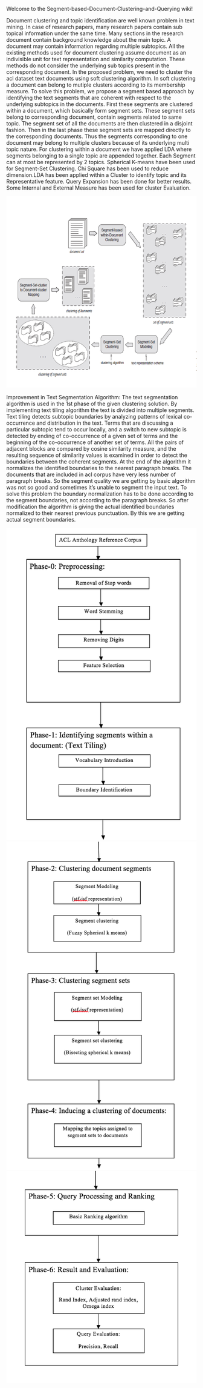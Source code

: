 Welcome to the Segment-based-Document-Clustering-and-Querying wiki!

Document clustering and topic identification are well known problem in text mining. In case of research papers, many research papers contain sub topical information under the same time. Many sections in the research document contain background knowledge about the main topic. A document may contain information regarding multiple subtopics. All the existing methods used for document clustering assume document as an indivisible unit for text representation and similarity computation. These methods do not consider the underlying sub topics present in the corresponding document.
In the proposed problem, we need to cluster the acl dataset text documents using soft clustering algorithm. In soft clustering a document can belong to mutiple clusters according to its membership measure. To solve this problem, we propose a segment based approach by identifying the text segments that are coherent with respect to the underlying subtopics in the documents. First these segments are clustered within a document, which basically form segment sets. These segment sets belong to corresponding document, contain segments related to same topic. The segment set of all the documents are then clustered in a disjoint fashion. Then in the last phase these segment sets are mapped directly to the corresponding documents. Thus the segments corresponding to one document may belong to multiple clusters because of its underlying multi topic nature. For clustering within a document we have applied LDA where segments belonging to a single topic are appended together. Each Segment can at most be represented by 2 topics. Spherical K-means have been used for Segment-Set Clustering. Chi Square has been used to reduce dimension.LDA has been applied within a Cluster to identify topic and its Representative feature. Query Expansion has been done for better results. Some Internal and External Measure has been used for cluster Evaluation.

![](https://github.com/JishanBaig/Segment-based-Document-Clustering-and-Querying/blob/master/docs/Picture-adm1.png)

Improvement in Text Segmentation Algorithm:
The text segmentation algorithm is used in the 1st phase of the given clustering solution. By implementing text tiling algorithm the text is divided into multiple segments. Text tiling detects subtopic boundaries by analyzing patterns of lexical co-occurrence and distribution in the text. Terms that are discussing a particular subtopic tend to occur locally, and a switch to new subtopic is detected by ending of co-occurrence of a given set of terms and the beginning of the co-occurrence of another set of terms. All the pairs of adjacent blocks are compared by cosine similarity measure, and the resulting sequence of similarity values is examined in order to detect the boundaries between the coherent segments. At the end of the algorithm it normalizes the identified boundaries to the nearest paragraph breaks. The documents that are included in acl corpus have very less number of paragraph breaks. So the segment quality we are getting by basic algorithm was not so good and sometimes it’s unable to segment the input text. To solve this problem the boundary normalization has to be done according to the segment boundaries, not according to the paragraph breaks. So after modification the algorithm is giving the actual identified boundaries normalized to their nearest previous punctuation. By this we are getting actual segment boundaries.

![](https://github.com/JishanBaig/Segment-based-Document-Clustering-and-Querying/blob/master/docs/Picture-adm2.png)
![](https://github.com/JishanBaig/Segment-based-Document-Clustering-and-Querying/blob/master/docs/Picture-adm3.png)
![](https://github.com/JishanBaig/Segment-based-Document-Clustering-and-Querying/blob/master/docs/Picture-adm4.png)
